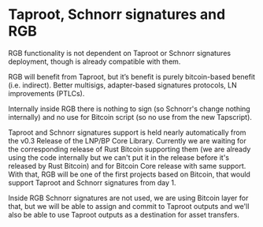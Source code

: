 # Taproot, Schnorr signatures and RGB

RGB functionality is not dependent on Taproot or Schnorr signatures deployment, though is already compatible with them.

RGB will benefit from Taproot, but it’s benefit is purely bitcoin-based benefit \(i.e. indirect\). Better multisigs, adapter-based signatures protocols, LN improvements \(PTLCs\).

Internally inside RGB there is nothing to sign \(so Schnorr's change nothing internally\) and no use for Bitcoin script \(so no use from the new Tapscript\).  

Taproot and Schnorr signatures support is held nearly automatically from the v0.3 Release of the LNP/BP Core Library. Currently we are waiting for the corresponding release of Rust Bitcoin supporting them \(we are already using the code internally but we can't put it in the release before it's released by Rust Bitcoin\) and for Bitcoin Core release with same support. With that, RGB will be one of the first projects based on Bitcoin, that would support Taproot and Schnorr signatures from day 1.   

Inside RGB Schnorr signatures are not used, we are using Bitcoin layer for that, but we will be able to assign and commit to Taproot outputs and we'll also be able to use Taproot outputs as a destination for asset transfers.
